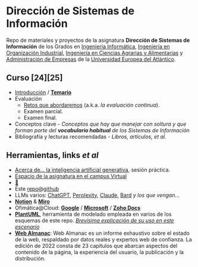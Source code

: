 # Dirección de Sistemas de Información

Repo de materiales y proyectos de la asignatura **Dirección de Sistemas de Información** de los Grados en [Ingeniería Informática](https://www.uneatlantico.es/escuela-politecnica-superior/estudios-grado-oficial-en-ingenieria-informatica), [Ingeniería en Organización Industrial](https://www.uneatlantico.es/escuela-politecnica-superior/estudios-grado-oficial-en-ingenieria-de-organizacion-industrial), [Ingeniería en Ciencias Agrarias y Alimentarias](https://www.uneatlantico.es/escuela-politecnica-superior/estudios-grado-oficial-en-ingenieria-de-las-industrias-agrarias-y-alimentarias) y [Administración de Empresas](https://www.uneatlantico.es/facultad-de-ciencias-sociales-y-humanidades/estudios-grado-oficial-en-administracion-y-direccion-de-empresas) de la [Universidad Europea del Atlántico](https://www.uneatlantico.es). 

## Curso [24][25]

- [Introducción](temario/00-introduccionDSI.md) / [**Temario**](https://github.com/mmasias/DSI)
- Evaluación
  - [Retos que abordaremos](retos/README.md) (a.k.a. *la evaluación continua*).
  - Examen parcial.
  - Examen final.
- Conceptos clave - *Conceptos que hay que manejar con soltura y que forman parte del **vocabulario habitual** de los Sistemas de Información*
- Bibliografía y lecturas recomendadas - *Libros, artículos, et al.*

## Herramientas, links *et al*

* [Acerca de... la inteligencia artificial generativa](https://github.com/mmasias/ai-prompts/blob/main/documentos/itinerarios/initerarioDSI.md), sesión práctica.
* [Espacio de la asignatura en el campus Virtual](https://campus.uneatlantico.es/course/view.php?id=3028)
* [📇](https://docs.google.com/spreadsheets/d/1qJNEUbHG_Tbw02Cv8VpkqQ6ICNVh2g_8FsdNWQw-ppA/edit?usp=sharing)
* Este [repo@github](https://github.com/mmasias)
* LLMs varios: [ChatGPT](https://chat.openai.com/), [Perplexity](https://www.perplexity.ai/), [Claude](https://claude.ai/), [Bard](https://bard.google.com) *y los que vengan...*
* [**Notion**](https://www.notion.so) & [**Miro**](https://miro.com/)
* Ofimática@Cloud: [**Google**](https://drive.google.com/) / [**Microsoft**](https://www.office.com/?auth=1) / [**Zoho Docs**](https://workdrive.zoho.eu/home)
* [**PlantUML**](https://www.plantuml.com/plantuml/uml/SyfFKj2rKt3CoKnELR1Io4ZDoSa70000), herramienta de modelado empleada en varios de los esquemas de este repo. *[Brevísima explicación de su uso en este escenario](/docs/plantUMLHowTo.md)*
* **[Web Almanac](https://almanac.httparchive.org/es/2022/)**:  Web Almanac es un informe exhaustivo sobre el estado de la web, respaldado por datos reales y expertos web de confianza. La edición de 2022 consta de 23 capítulos que abarcan aspectos del contenido de la página, la experiencia del usuario, la publicación y la distribución.
